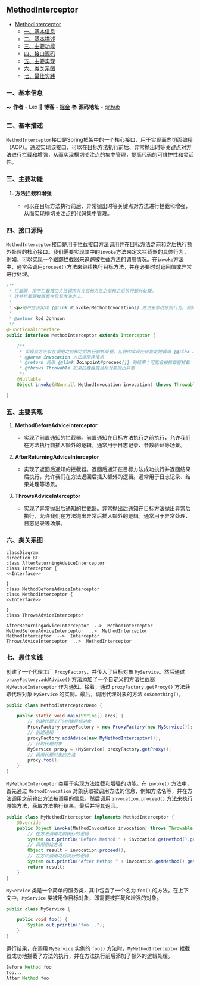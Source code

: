 ## MethodInterceptor

- [MethodInterceptor](#methodinterceptor)
  - [一、基本信息](#一基本信息)
  - [二、基本描述](#二基本描述)
  - [三、主要功能](#三主要功能)
  - [四、接口源码](#四接口源码)
  - [五、主要实现](#五主要实现)
  - [六、类关系图](#六类关系图)
  - [七、最佳实践](#七最佳实践)


### 一、基本信息

✒️ **作者** - Lex 📝 **博客** - [掘金](https://juejin.cn/user/4251135018533068/posts) 📚 **源码地址** - [github](https://github.com/xuchengsheng/spring-reading)

### 二、基本描述

`MethodInterceptor`接口是Spring框架中的一个核心接口，用于实现面向切面编程（AOP）。通过实现该接口，可以在目标方法执行前后、异常抛出时等关键点对方法进行拦截和增强，从而实现横切关注点的集中管理，提高代码的可维护性和灵活性。

### 三、主要功能

1. **方法拦截和增强** 

   + 可以在目标方法执行前后、异常抛出时等关键点对方法进行拦截和增强，从而实现横切关注点的代码集中管理。

### 四、接口源码

`MethodInterceptor`接口是用于拦截接口方法调用并在目标方法之前和之后执行额外处理的核心接口。我们需要实现其中的`invoke`方法来定义拦截器的具体行为，例如，可以实现一个跟踪拦截器来追踪被拦截方法的调用情况。在`invoke`方法中，通常会调用`proceed()`方法来继续执行目标方法，并在必要时对返回值或异常进行处理。

```java
/**
 * 拦截器，用于拦截接口方法调用并在目标方法之前和之后执行额外处理。
 * 这些拦截器被嵌套在目标方法之上。
 *
 * <p>用户应该实现 {@link #invoke(MethodInvocation)} 方法来修改原始行为。例如，以下类实现了一个跟踪拦截器（跟踪所有被拦截方法的调用）：
 *
 * @author Rod Johnson
 */
@FunctionalInterface
public interface MethodInterceptor extends Interceptor {

    /**
     * 实现此方法以在调用之前和之后执行额外处理。礼貌的实现应该肯定地调用 {@link Joinpoint#proceed()}。
     * @param invocation 方法调用连接点
     * @return 调用 {@link Joinpoint#proceed()} 的结果；可能会被拦截器拦截
     * @throws Throwable 如果拦截器或目标对象抛出异常
     */
    @Nullable
    Object invoke(@Nonnull MethodInvocation invocation) throws Throwable;

}
```

### 五、主要实现

1. **MethodBeforeAdviceInterceptor** 

   + 实现了前置通知的拦截器。前置通知在目标方法执行之前执行，允许我们在方法执行前插入额外的逻辑。通常用于日志记录、参数验证等场景。
   
2. **AfterReturningAdviceInterceptor** 

   + 实现了返回后通知的拦截器。返回后通知在目标方法成功执行并返回结果后执行，允许我们在方法返回后插入额外的逻辑。通常用于日志记录、结果处理等场景。
   
3. **ThrowsAdviceInterceptor** 
   + 实现了异常抛出后通知的拦截器。异常抛出后通知在目标方法抛出异常后执行，允许我们在方法抛出异常后插入额外的逻辑。通常用于异常处理、日志记录等场景。

### 六、类关系图

~~~mermaid
classDiagram
direction BT
class AfterReturningAdviceInterceptor
class Interceptor {
<<Interface>>

}
class MethodBeforeAdviceInterceptor
class MethodInterceptor {
<<Interface>>

}
class ThrowsAdviceInterceptor

AfterReturningAdviceInterceptor  ..>  MethodInterceptor 
MethodBeforeAdviceInterceptor  ..>  MethodInterceptor 
MethodInterceptor  -->  Interceptor 
ThrowsAdviceInterceptor  ..>  MethodInterceptor 
~~~


### 七、最佳实践

创建了一个代理工厂 `ProxyFactory`，并传入了目标对象 `MyService`。然后通过 `proxyFactory.addAdvice()` 方法添加了一个自定义的方法拦截器 `MyMethodInterceptor` 作为通知。接着，通过 `proxyFactory.getProxy()` 方法获取代理对象 `MyService` 的实例。最后，调用代理对象的方法 `doSomething()`。

```java
public class MethodInterceptorDemo {

    public static void main(String[] args) {
        // 创建代理工厂&创建目标对象
        ProxyFactory proxyFactory = new ProxyFactory(new MyService());
        // 创建通知
        proxyFactory.addAdvice(new MyMethodInterceptor());
        // 获取代理对象
        MyService proxy = (MyService) proxyFactory.getProxy();
        // 调用代理对象的方法
        proxy.foo();
    }
}
```

`MyMethodInterceptor` 类用于实现方法拦截和增强的功能。在 `invoke()` 方法中，首先通过 `MethodInvocation` 对象获取被调用方法的信息，例如方法名等，并在方法调用之前输出方法被调用的信息。然后调用 `invocation.proceed()` 方法来执行原始方法，获取方法执行结果。最后并将其返回。

```java
public class MyMethodInterceptor implements MethodInterceptor {
    @Override
    public Object invoke(MethodInvocation invocation) throws Throwable {
        // 在方法调用之前执行的逻辑
        System.out.println("Before Method " + invocation.getMethod().getName());
        // 调用原始方法
        Object result = invocation.proceed();
        // 在方法调用之后执行的逻辑
        System.out.println("After Method " + invocation.getMethod().getName());
        return result;
    }
}
```

`MyService` 类是一个简单的服务类，其中包含了一个名为 `foo()` 的方法。在上下文中，`MyService` 类被用作目标对象，即需要被拦截和增强的对象。

```java
public class MyService {

    public void foo() {
        System.out.println("foo...");
    }
}
```

运行结果，在调用 `MyService` 实例的 `foo()` 方法时，`MyMethodInterceptor` 拦截器成功地拦截了方法的执行，并在方法执行前后添加了额外的逻辑处理。

```java
Before Method foo
foo...
After Method foo
```
